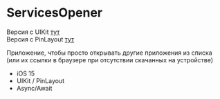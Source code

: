 # ServicesOpener

Версия с UIKit [тут](https://github.com/poliorang/ServicesOpener/tree/main/ServicesOpener)  
Версия с PinLayout [тут](https://github.com/poliorang/ServicesOpener/tree/main/ServicesOpenerWithPinLayout)

Приложение, чтобы просто открывать другие приложения из списка (или их ссылки в браузере при отсутствии скачанных на устройстве)

- iOS 15
- UIKit / PinLayout
- Async/Await
